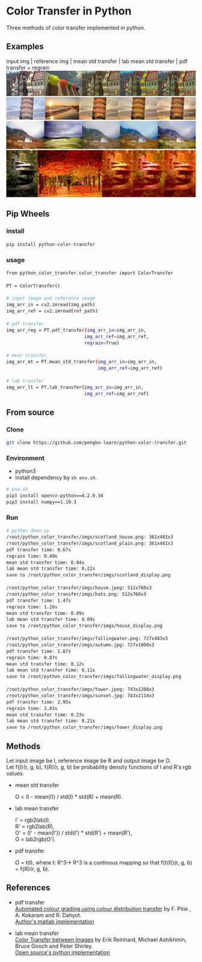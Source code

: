 # Color Transfer in Python

Three methods of color transfer implemented in python.

## Examples
input img | reference img | mean std transfer | lab mean std transfer | pdf transfer + regrain
![img](https://raw.githubusercontent.com/pengbo-learn/python-color-transfer/master/imgs/house_display.png)
![img](https://github.com/pengbo-learn/python-color-transfer/blob/master/imgs/tower_display.png?raw=true)
![img](https://github.com/pengbo-learn/python-color-transfer/blob/master/imgs/scotland_display.png?raw=true)
![img](https://github.com/pengbo-learn/python-color-transfer/blob/master/imgs/fallingwater_display.png?raw=true)

## Pip Wheels

### install
```bash
pip install python-color-transfer
```

### usage
```bash
from python_color_transfer.color_transfer import ColorTransfer

PT = ColorTransfer()

# input image and reference image
img_arr_in = cv2.imread(img_path)
img_arr_ref = cv2.imread(ref_path)

# pdf transfer
img_arr_reg = PT.pdf_transfer(img_arr_in=img_arr_in,
                             img_arr_ref=img_arr_ref,
                             regrain=True)

# mean transfer
img_arr_mt = PT.mean_std_transfer(img_arr_in=img_arr_in,
                                  img_arr_ref=img_arr_ref)

# lab transfer
img_arr_lt = PT.lab_transfer(img_arr_in=img_arr_in,
                             img_arr_ref=img_arr_ref)
```

## From source

### Clone
```bash
git clone https://github.com/pengbo-learn/python-color-transfer.git
```

### Environment
- python3
- install dependency by ```sh env.sh```.
```bash
# env.sh
pip3 install opencv-python==4.2.0.34
pip3 install numpy==1.19.3
```
    

### Run
```bash
# python demo.py 
/root/python_color_transfer/imgs/scotland_house.png: 361x481x3
/root/python_color_transfer/imgs/scotland_plain.png: 361x481x3
pdf transfer time: 0.67s
regrain time: 0.49s
mean std transfer time: 0.04s
lab mean std transfer time: 0.22s
save to /root/python_color_transfer/imgs/scotland_display.png

/root/python_color_transfer/imgs/house.jpeg: 512x768x3
/root/python_color_transfer/imgs/hats.png: 512x768x3
pdf transfer time: 1.47s
regrain time: 1.16s
mean std transfer time: 0.09s
lab mean std transfer time: 0.09s
save to /root/python_color_transfer/imgs/house_display.png

/root/python_color_transfer/imgs/fallingwater.png: 727x483x3
/root/python_color_transfer/imgs/autumn.jpg: 727x1000x3
pdf transfer time: 1.87s
regrain time: 0.87s
mean std transfer time: 0.12s
lab mean std transfer time: 0.11s
save to /root/python_color_transfer/imgs/fallingwater_display.png

/root/python_color_transfer/imgs/tower.jpeg: 743x1280x3
/root/python_color_transfer/imgs/sunset.jpg: 743x1114x3
pdf transfer time: 2.95s
regrain time: 2.83s
mean std transfer time: 0.23s
lab mean std transfer time: 0.21s
save to /root/python_color_transfer/imgs/tower_display.png
```

## Methods

Let input image be I, reference image be R and output image be O.\
Let f{I}(r, g, b), f{R}(r, g, b) be probability density functions of I and R's rgb values. 

- mean std transfer

    O = (I - mean(I)) / std(I) \* std(R) + mean(R).

- lab mean transfer

    I' = rgb2lab(I),\
    R' = rgb2lab(R),\
    O' = (I' - mean(I')) / std(I') \* std(R') + mean(R'),\
    O = lab2rgb(O').

- pdf transfer

    O = t(I), where t: R^3-> R^3 is a continous mapping so that f{t(I)}(r, g, b) = f{R}(r, g, b). 



## References
- pdf transfer\
    [Automated colour grading using colour distribution transfer](http://citeseerx.ist.psu.edu/viewdoc/download?doi=10.1.1.458.7694&rep=rep1&type=pdf) by F. Pitie , A. Kokaram and R. Dahyot.\
    [Author's matlab implementation](https://github.com/frcs/colour-transfer)

- lab mean transfer\
    [Color Transfer between Images](https://www.cs.tau.ac.il/~turkel/imagepapers/ColorTransfer.pdf) by Erik Reinhard, Michael Ashikhmin, Bruce Gooch and Peter Shirley.\
    [Open source's python implementation](https://github.com/chia56028/Color-Transfer-between-Images)

